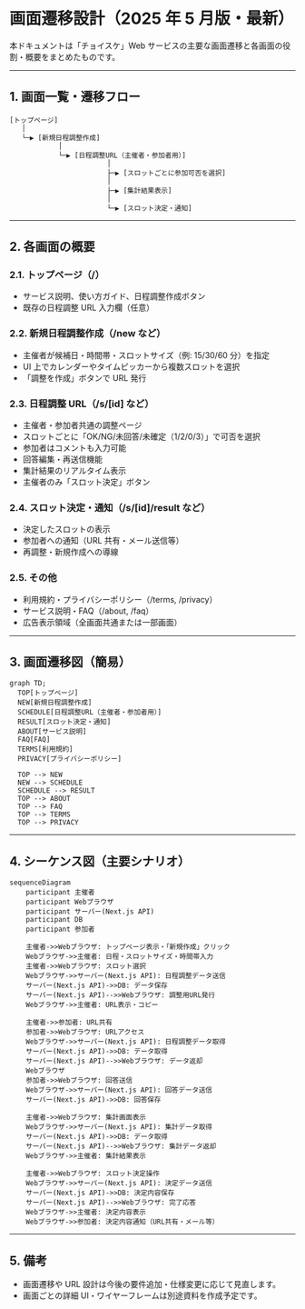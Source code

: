 # 画面遷移設計（2025 年 5 月版・最新）

本ドキュメントは「チョイスケ」Web サービスの主要な画面遷移と各画面の役割・概要をまとめたものです。

---

## 1. 画面一覧・遷移フロー

```
[トップページ]
   │
   └─▶ [新規日程調整作成]
            │
            └─▶ [日程調整URL（主催者・参加者用）]
                        │
                        ├─▶ [スロットごとに参加可否を選択]
                        │
                        ├─▶ [集計結果表示]
                        │
                        └─▶ [スロット決定・通知]
```

---

## 2. 各画面の概要

### 2.1. トップページ（/）

- サービス説明、使い方ガイド、日程調整作成ボタン
- 既存の日程調整 URL 入力欄（任意）

### 2.2. 新規日程調整作成（/new など）

- 主催者が候補日・時間帯・スロットサイズ（例: 15/30/60 分）を指定
- UI 上でカレンダーやタイムピッカーから複数スロットを選択
- 「調整を作成」ボタンで URL 発行

### 2.3. 日程調整 URL（/s/[id] など）

- 主催者・参加者共通の調整ページ
- スロットごとに「OK/NG/未回答/未確定（1/2/0/3）」で可否を選択
- 参加者はコメントも入力可能
- 回答編集・再送信機能
- 集計結果のリアルタイム表示
- 主催者のみ「スロット決定」ボタン

### 2.4. スロット決定・通知（/s/[id]/result など）

- 決定したスロットの表示
- 参加者への通知（URL 共有・メール送信等）
- 再調整・新規作成への導線

### 2.5. その他

- 利用規約・プライバシーポリシー（/terms, /privacy）
- サービス説明・FAQ（/about, /faq）
- 広告表示領域（全画面共通または一部画面）

---

## 3. 画面遷移図（簡易）

```mermaid
graph TD;
  TOP[トップページ]
  NEW[新規日程調整作成]
  SCHEDULE[日程調整URL（主催者・参加者用）]
  RESULT[スロット決定・通知]
  ABOUT[サービス説明]
  FAQ[FAQ]
  TERMS[利用規約]
  PRIVACY[プライバシーポリシー]

  TOP --> NEW
  NEW --> SCHEDULE
  SCHEDULE --> RESULT
  TOP --> ABOUT
  TOP --> FAQ
  TOP --> TERMS
  TOP --> PRIVACY
```

---

## 4. シーケンス図（主要シナリオ）

```mermaid
sequenceDiagram
    participant 主催者
    participant Webブラウザ
    participant サーバー(Next.js API)
    participant DB
    participant 参加者

    主催者->>Webブラウザ: トップページ表示・「新規作成」クリック
    Webブラウザ->>主催者: 日程・スロットサイズ・時間帯入力
    主催者->>Webブラウザ: スロット選択
    Webブラウザ->>サーバー(Next.js API): 日程調整データ送信
    サーバー(Next.js API)->>DB: データ保存
    サーバー(Next.js API)-->>Webブラウザ: 調整用URL発行
    Webブラウザ->>主催者: URL表示・コピー

    主催者->>参加者: URL共有
    参加者->>Webブラウザ: URLアクセス
    Webブラウザ->>サーバー(Next.js API): 日程調整データ取得
    サーバー(Next.js API)->>DB: データ取得
    サーバー(Next.js API)-->>Webブラウザ: データ返却
    Webブラウザ
    参加者->>Webブラウザ: 回答送信
    Webブラウザ->>サーバー(Next.js API): 回答データ送信
    サーバー(Next.js API)->>DB: 回答保存

    主催者->>Webブラウザ: 集計画面表示
    Webブラウザ->>サーバー(Next.js API): 集計データ取得
    サーバー(Next.js API)->>DB: データ取得
    サーバー(Next.js API)-->>Webブラウザ: 集計データ返却
    Webブラウザ->>主催者: 集計結果表示

    主催者->>Webブラウザ: スロット決定操作
    Webブラウザ->>サーバー(Next.js API): 決定データ送信
    サーバー(Next.js API)->>DB: 決定内容保存
    サーバー(Next.js API)-->>Webブラウザ: 完了応答
    Webブラウザ->>主催者: 決定内容表示
    Webブラウザ->>参加者: 決定内容通知（URL共有・メール等）
```

---

## 5. 備考

- 画面遷移や URL 設計は今後の要件追加・仕様変更に応じて見直します。
- 画面ごとの詳細 UI・ワイヤーフレームは別途資料を作成予定です。
